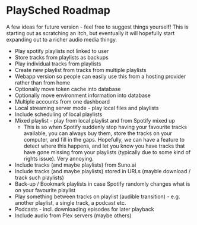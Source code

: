 # PlaySched Roadmap

A few ideas for future version - feel free to suggest things yourself! This is starting out as scratching an itch, but eventually it will hopefully start expanding out to a richer audio media thingy.

* Play spotify playlists not linked to user
* Store tracks from playlists as backups
* Play individual tracks from playlists
* Create new playlist from tracks from multiple playlists
* Webapp version so people can easily use this from a hosting provider rather than from home
* Optionally move token cache into database
* Optionally move environment information into database
* Multiple accounts from one dashboard
* Local streaming server mode - play local files and playlists
* Include scheduling of local playlists
* Mixed playlist - play from local playlist and from Spotify mixed up
  * This is so when Spotify suddenly stop having your favourite tracks available, you can always buy them, store the tracks on your computer, and fill in the gaps. Hopefully, we can have a feature to detect where this happens, and let you know you have tracks that have gone missing from your playlists (typically due to some kind of rights issue). Very annoying.
* Include tracks (and maybe playlists) from Suno.ai
* Include tracks (and maybe playlists) stored in URLs (mayble download / track such playlists)
* Back-up / Bookmark playlists in case Spotify randomly changes what is on your favourite playlist
* Play something between tracks on playlist (audible transition) - e.g. another playlist, a single track, a podcast etc.
* Podcasts - incl. downloading episodes for later playback
* Include audio from Plex servers (maybe others)

